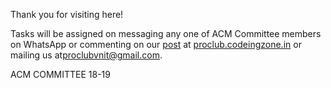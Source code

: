 Thank you for visiting here!

Tasks will be assigned on messaging any one of ACM Committee members on WhatsApp or commenting on our <a href="http://www.codeingzone.in/acm/blog/2018/07/06/an-insight-to-open-source/">post</a> at <a href="http://www.codeingzone.in/acm/">proclub.codeingzone.in<a> or mailing us at<a href="mailto:proclubvnit@gmail.com">proclubvnit@gmail.com</a>.

ACM COMMITTEE 18-19
